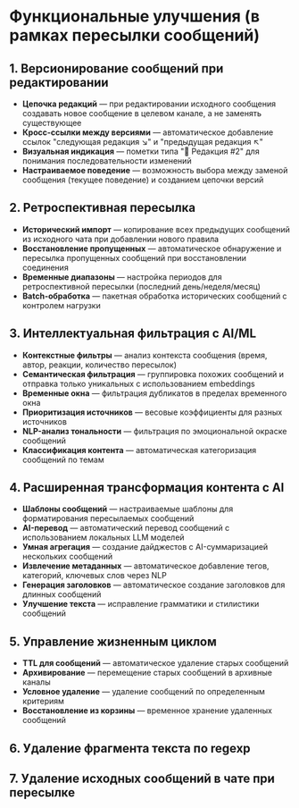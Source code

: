 # Функциональные улучшения (в рамках пересылки сообщений)

## 1. Версионирование сообщений при редактировании
- **Цепочка редакций** — при редактировании исходного сообщения создавать новое сообщение в целевом канале, а не заменять существующее
- **Кросс-ссылки между версиями** — автоматическое добавление ссылок "следующая редакция ↘" и "предыдущая редакция ↖" 
- **Визуальная индикация** — пометки типа "📝 Редакция #2" для понимания последовательности изменений
- **Настраиваемое поведение** — возможность выбора между заменой сообщения (текущее поведение) и созданием цепочки версий

## 2. Ретроспективная пересылка
- **Исторический импорт** — копирование всех предыдущих сообщений из исходного чата при добавлении нового правила
- **Восстановление пропущенных** — автоматическое обнаружение и пересылка пропущенных сообщений при восстановлении соединения
- **Временные диапазоны** — настройка периодов для ретроспективной пересылки (последний день/неделя/месяц)
- **Batch-обработка** — пакетная обработка исторических сообщений с контролем нагрузки

## 3. Интеллектуальная фильтрация с AI/ML
- **Контекстные фильтры** — анализ контекста сообщения (время, автор, реакции, количество пересылок)
- **Семантическая фильтрация** — группировка похожих сообщений и отправка только уникальных с использованием embeddings
- **Временные окна** — фильтрация дубликатов в пределах временного окна
- **Приоритизация источников** — весовые коэффициенты для разных источников
- **NLP-анализ тональности** — фильтрация по эмоциональной окраске сообщений
- **Классификация контента** — автоматическая категоризация сообщений по темам

## 4. Расширенная трансформация контента с AI
- **Шаблоны сообщений** — настраиваемые шаблоны для форматирования пересылаемых сообщений
- **AI-перевод** — автоматический перевод сообщений с использованием локальных LLM моделей
- **Умная агрегация** — создание дайджестов с AI-суммаризацией нескольких сообщений
- **Извлечение метаданных** — автоматическое добавление тегов, категорий, ключевых слов через NLP
- **Генерация заголовков** — автоматическое создание заголовков для длинных сообщений
- **Улучшение текста** — исправление грамматики и стилистики сообщений

## 5. Управление жизненным циклом
- **TTL для сообщений** — автоматическое удаление старых сообщений
- **Архивирование** — перемещение старых сообщений в архивные каналы
- **Условное удаление** — удаление сообщений по определенным критериям
- **Восстановление из корзины** — временное хранение удаленных сообщений

## 6. Удаление фрагмента текста по regexp

## 7. Удаление исходных сообщений в чате при пересылке